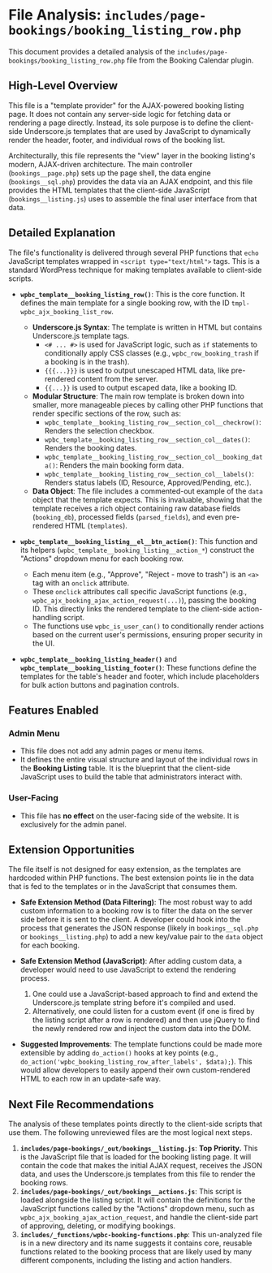 # File Analysis: `includes/page-bookings/booking_listing_row.php`

This document provides a detailed analysis of the `includes/page-bookings/booking_listing_row.php` file from the Booking Calendar plugin.

## High-Level Overview

This file is a "template provider" for the AJAX-powered booking listing page. It does not contain any server-side logic for fetching data or rendering a page directly. Instead, its sole purpose is to define the client-side Underscore.js templates that are used by JavaScript to dynamically render the header, footer, and individual rows of the booking list.

Architecturally, this file represents the "view" layer in the booking listing's modern, AJAX-driven architecture. The main controller (`bookings__page.php`) sets up the page shell, the data engine (`bookings__sql.php`) provides the data via an AJAX endpoint, and this file provides the HTML templates that the client-side JavaScript (`bookings__listing.js`) uses to assemble the final user interface from that data.

## Detailed Explanation

The file's functionality is delivered through several PHP functions that `echo` JavaScript templates wrapped in `<script type="text/html">` tags. This is a standard WordPress technique for making templates available to client-side scripts.

-   **`wpbc_template__booking_listing_row()`**: This is the core function. It defines the main template for a single booking row, with the ID `tmpl-wpbc_ajx_booking_list_row`.
    -   **Underscore.js Syntax**: The template is written in HTML but contains Underscore.js template tags.
        -   `<# ... #>` is used for JavaScript logic, such as `if` statements to conditionally apply CSS classes (e.g., `wpbc_row_booking_trash` if a booking is in the trash).
        -   `{{{...}}}` is used to output unescaped HTML data, like pre-rendered content from the server.
        -   `{{...}}` is used to output escaped data, like a booking ID.
    -   **Modular Structure**: The main row template is broken down into smaller, more manageable pieces by calling other PHP functions that render specific sections of the row, such as:
        -   `wpbc_template__booking_listing_row__section_col__checkrow()`: Renders the selection checkbox.
        -   `wpbc_template__booking_listing_row__section_col__dates()`: Renders the booking dates.
        -   `wpbc_template__booking_listing_row__section_col__booking_data()`: Renders the main booking form data.
        -   `wpbc_template__booking_listing_row__section_col__labels()`: Renders status labels (ID, Resource, Approved/Pending, etc.).
    -   **Data Object**: The file includes a commented-out example of the `data` object that the template expects. This is invaluable, showing that the template receives a rich object containing raw database fields (`booking_db`), processed fields (`parsed_fields`), and even pre-rendered HTML (`templates`).

-   **`wpbc_template__booking_listing__el__btn_action()`**: This function and its helpers (`wpbc_template__booking_listing__action_*`) construct the "Actions" dropdown menu for each booking row.
    -   Each menu item (e.g., "Approve", "Reject - move to trash") is an `<a>` tag with an `onclick` attribute.
    -   These `onclick` attributes call specific JavaScript functions (e.g., `wpbc_ajx_booking_ajax_action_request(...)`), passing the booking ID. This directly links the rendered template to the client-side action-handling script.
    -   The functions use `wpbc_is_user_can()` to conditionally render actions based on the current user's permissions, ensuring proper security in the UI.

-   **`wpbc_template__booking_listing_header()`** and **`wpbc_template__booking_listing_footer()`**: These functions define the templates for the table's header and footer, which include placeholders for bulk action buttons and pagination controls.

## Features Enabled

### Admin Menu

-   This file does not add any admin pages or menu items.
-   It defines the entire visual structure and layout of the individual rows in the **Booking Listing** table. It is the blueprint that the client-side JavaScript uses to build the table that administrators interact with.

### User-Facing

-   This file has **no effect** on the user-facing side of the website. It is exclusively for the admin panel.

## Extension Opportunities

The file itself is not designed for easy extension, as the templates are hardcoded within PHP functions. The best extension points lie in the data that is fed to the templates or in the JavaScript that consumes them.

-   **Safe Extension Method (Data Filtering)**: The most robust way to add custom information to a booking row is to filter the data on the server side before it is sent to the client. A developer could hook into the process that generates the JSON response (likely in `bookings__sql.php` or `bookings__listing.php`) to add a new key/value pair to the `data` object for each booking.

-   **Safe Extension Method (JavaScript)**: After adding custom data, a developer would need to use JavaScript to extend the rendering process.
    1.  One could use a JavaScript-based approach to find and extend the Underscore.js template string before it's compiled and used.
    2.  Alternatively, one could listen for a custom event (if one is fired by the listing script after a row is rendered) and then use jQuery to find the newly rendered row and inject the custom data into the DOM.

-   **Suggested Improvements**: The template functions could be made more extensible by adding `do_action()` hooks at key points (e.g., `do_action('wpbc_booking_listing_row_after_labels', $data);`). This would allow developers to easily append their own custom-rendered HTML to each row in an update-safe way.

## Next File Recommendations

The analysis of these templates points directly to the client-side scripts that use them. The following unreviewed files are the most logical next steps.

1.  **`includes/page-bookings/_out/bookings__listing.js`**: **Top Priority.** This is the JavaScript file that is loaded for the booking listing page. It will contain the code that makes the initial AJAX request, receives the JSON data, and uses the Underscore.js templates from this file to render the booking rows.
2.  **`includes/page-bookings/_out/bookings__actions.js`**: This script is loaded alongside the listing script. It will contain the definitions for the JavaScript functions called by the "Actions" dropdown menu, such as `wpbc_ajx_booking_ajax_action_request`, and handle the client-side part of approving, deleting, or modifying bookings.
3.  **`includes/_functions/wpbc-booking-functions.php`**: This un-analyzed file is in a new directory and its name suggests it contains core, reusable functions related to the booking process that are likely used by many different components, including the listing and action handlers.
